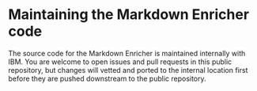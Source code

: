 <!--
# Copyright 2022, 2024 IBM Inc. All rights reserved
# SPDX-License-Identifier: Apache2.0
# Last updated: 2024-07-13
-->


# Maintaining the Markdown Enricher code


The source code for the Markdown Enricher is maintained internally with IBM. You are welcome to open issues and pull requests in this public repository, but changes will vetted and ported to the internal location first before they are pushed downstream to the public repository.



